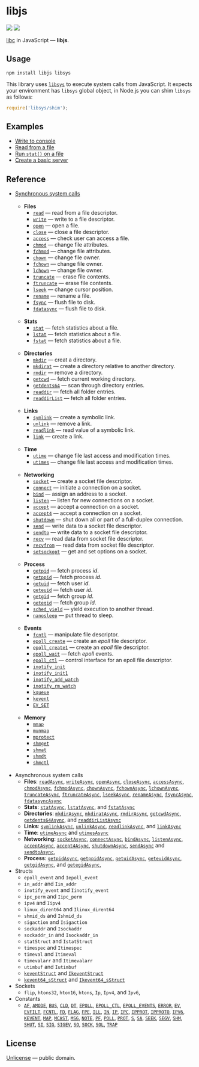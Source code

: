 # libjs

[![][npm-badge]][npm-url] [![][travis-badge]][travis-url]

[libc](https://en.wikipedia.org/wiki/C_standard_library) in JavaScript &mdash; **libjs**.


## Usage

```shell
npm install libjs libsys
```

This library uses [`libsys`](https://github.com/streamich/libsys) to execute system calls from JavaScript.
It expects your environment has `libsys` global object, in Node.js you can shim `libsys` as follows:

```js
require('libsys/shim');
```


## Examples

- [Write to console](./docs/examples/write-to-console.md)
- [Read from a file](./docs/examples/read-file.md)
- [Run `stat()` on  a file](./docs/examples/stat.md)
- [Create a basic server](./docs/examples/server.md)


## Reference

- [Synchronous system calls](./docs/synchronous-system-calls.md)
  <br/>
  <br/>
   - __Files__
      - [`read`](./docs/syscalls/read.md) &mdash; read from a file descriptor.
      - [`write`](./docs/syscalls/write.md) &mdash; write to a file descriptor.
      - [`open`](./docs/syscalls/open.md)  &mdash; open a file.
      - [`close`](./docs/syscalls/close.md) &mdash; close a file descriptor.
      - [`access`](./docs/syscalls/ADD.md) &mdash; check user can access a file.
      - [`chmod`](./docs/syscalls/ADD.md) &mdash; change file attributes.
      - [`fchmod`](./docs/syscalls/ADD.md) &mdash; change file attributes.
      - [`chown`](./docs/syscalls/ADD.md) &mdash; change file owner.
      - [`fchown`](./docs/syscalls/ADD.md) &mdash; change file owner.
      - [`lchown`](./docs/syscalls/ADD.md) &mdash; change file owner.
      - [`truncate`](./docs/syscalls/ADD.md) &mdash; erase file contents.
      - [`ftruncate`](./docs/syscalls/ADD.md) &mdash; erase file contents.
      - [`lseek`](./docs/syscalls/ADD.md) &mdash; change cursor position.
      - [`rename`](./docs/syscalls/ADD.md) &mdash; rename a file.
      - [`fsync`](./docs/syscalls/ADD.md) &mdash; flush file to disk.
      - [`fdatasync`](./docs/syscalls/ADD.md) &mdash; flush file to disk.
        <br/>
        <br/>
   - __Stats__
      - [`stat`](./docs/syscalls/ADD.md) &mdash; fetch statistics about a file.
      - [`lstat`](./docs/syscalls/ADD.md) &mdash; fetch statistics about a file.
      - [`fstat`](./docs/syscalls/ADD.md) &mdash; fetch statistics about a file.
        <br/>
        <br/>
   - __Directories__
      - [`mkdir`](./docs/syscalls/ADD.md) &mdash; creat a directory.
      - [`mkdirat`](./docs/syscalls/ADD.md) &mdash; create a directory relative to another directory.
      - [`rmdir`](./docs/syscalls/ADD.md) &mdash; remove a directory.
      - [`getcwd`](./docs/syscalls/ADD.md) &mdash; fetch current working directory.
      - [`getdents64`](./docs/syscalls/ADD.md) &mdash; scan through directory entries.
      - [`readdir`](./docs/syscalls/ADD.md) &mdash; fetch all folder entries.
      - [`readdirList`](./docs/syscalls/ADD.md) &mdash; fetch all folder entries.
        <br/>
        <br/>
   - __Links__
      - [`symlink`](./docs/syscalls/ADD.md) &mdash; create a symbolic link.
      - [`unlink`](./docs/syscalls/ADD.md) &mdash; remove a link.
      - [`readlink`](./docs/syscalls/ADD.md) &mdash; read value of a symbolic link.
      - [`link`](./docs/syscalls/ADD.md) &mdash; create a link.
        <br/>
        <br/>
   - __Time__
      - [`utime`](./docs/syscalls/ADD.md) &mdash; change file last access and modification times.
      - [`utimes`](./docs/syscalls/ADD.md) &mdash; change file last access and modification times.
        <br/>
        <br/>
   - __Networking__
      - [`socket`](./docs/syscalls/ADD.md) &mdash; create a socket file descriptor.
      - [`connect`](./docs/syscalls/ADD.md) &mdash; initiate a connection on a socket.
      - [`bind`](./docs/syscalls/ADD.md) &mdash; assign an address to a socket.
      - [`listen`](./docs/syscalls/ADD.md) &mdash; listen for new connections on a socket.
      - [`accept`](./docs/syscalls/ADD.md) &mdash; accept a connection on a socket.
      - [`accept4`](./docs/syscalls/ADD.md) &mdash; accept a connection on a socket.
      - [`shutdown`](./docs/syscalls/ADD.md) &mdash; shut down all or part of a full-duplex connection.
      - [`send`](./docs/syscalls/ADD.md) &mdash; write data to a socket file descriptor.
      - [`sendto`](./docs/syscalls/ADD.md) &mdash; write data to a socket file descriptor.
      - [`recv`](./docs/syscalls/ADD.md) &mdash; read data from socket file descriptor.
      - [`recvfrom`](./docs/syscalls/ADD.md) &mdash; read data from socket file descriptor.
      - [`setsockopt`](./docs/syscalls/ADD.md) &mdash; get and set options on a socket.
        <br/>
        <br/>
   - __Process__
      - [`getpid`](./docs/syscalls/ADD.md) &mdash; fetch process *id*.
      - [`getppid`](./docs/syscalls/ADD.md) &mdash; fetch process *id*.
      - [`getuid`](./docs/syscalls/ADD.md) &mdash; fetch user *id*.
      - [`geteuid`](./docs/syscalls/ADD.md) &mdash; fetch user *id*.
      - [`getgid`](./docs/syscalls/ADD.md) &mdash; fetch group *id*.
      - [`getegid`](./docs/syscalls/ADD.md) &mdash; fetch group *id*.
      - [`sched_yield`](./docs/syscalls/ADD.md) &mdash; yield execution to another thread.
      - [`nanosleep`](./docs/syscalls/ADD.md) &mdash; put thread to sleep.
        <br/>
        <br/>
   - __Events__
      - [`fcntl`](./docs/syscalls/ADD.md) &mdash; manipulate file descriptor.
      - [`epoll_create`](./docs/syscalls/ADD.md) &mdash; create an *epoll* file descriptor.
      - [`epoll_create1`](./docs/syscalls/ADD.md) &mdash; create an *epoll* file descriptor.
      - [`epoll_wait`](./docs/syscalls/ADD.md) &mdash; fetch *epoll* events.
      - [`epoll_ctl`](./docs/syscalls/ADD.md) &mdash; control interface for an epoll file descriptor. 
      - [`inotify_init`](./docs/syscalls/ADD.md)
      - [`inotify_init1`](./docs/syscalls/ADD.md)
      - [`inotify_add_watch`](./docs/syscalls/ADD.md)
      - [`inotify_rm_watch`](./docs/syscalls/ADD.md)
      - [`kqueue`](./docs/syscalls/ADD.md)
      - [`kevent`](./docs/syscalls/ADD.md)
      - [`EV_SET`](./docs/syscalls/ADD.md)
        <br/>
        <br/>
   - __Memory__
      - [`mmap`](./docs/syscalls/ADD.md)
      - [`munmap`](./docs/syscalls/ADD.md)
      - [`mprotect`](./docs/syscalls/ADD.md)
      - [`shmget`](./docs/syscalls/ADD.md)
      - [`shmat`](./docs/syscalls/ADD.md)
      - [`shmdt`](./docs/syscalls/ADD.md)
      - [`shmctl`](./docs/syscalls/ADD.md)
        <br/>
        <br/>
- Asynchronous system calls
   - __Files__: [`readAsync`](./docs/syscalls/readAsync.md),
     [`writeAsync`](./docs/syscalls/writeAsync.md),
     [`openAsync`](./docs/syscalls/openAsync.md),
     [`closeAsync`](./docs/syscalls/closeAsync.md),
     [`accessAsync`](./docs/syscalls/ADD.md),
     [`chmodAsync`](./docs/syscalls/ADD.md),
     [`fchmodAsync`](./docs/syscalls/ADD.md),
     [`chownAsync`](./docs/syscalls/ADD.md),
     [`fchownAsync`](./docs/syscalls/ADD.md),
     [`lchownAsync`](./docs/syscalls/ADD.md),
     [`truncateAsync`](./docs/syscalls/ADD.md),
     [`ftruncateAsync`](./docs/syscalls/ADD.md),
     [`lseekAsync`](./docs/syscalls/ADD.md),
     [`renameAsync`](./docs/syscalls/ADD.md),
     [`fsyncAsync`](./docs/syscalls/ADD.md),
     [`fdatasyncAsync`](./docs/syscalls/ADD.md)
     &nbsp;
   - __Stats__: [`statAsync`](./docs/syscalls/ADD.md),
     [`lstatAsync`](./docs/syscalls/ADD.md),
     and [`fstatAsync`](./docs/syscalls/ADD.md)
     &nbsp;
   - __Directories__: [`mkdirAsync`](./docs/syscalls/ADD.md),
     [`mkdiratAsync`](./docs/syscalls/ADD.md),
     [`rmdirAsync`](./docs/syscalls/ADD.md),
     [`getcwdAsync`](./docs/syscalls/ADD.md),
     [`getdents64Async`](./docs/syscalls/ADD.md),
     and [`readdirListAsync`](./docs/syscalls/ADD.md)
     &nbsp;
   - __Links__: [`symlinkAsync`](./docs/syscalls/ADD.md),
     [`unlinkAsync`](./docs/syscalls/ADD.md),
     [`readlinkAsync`](./docs/syscalls/ADD.md),
     and [`linkAsync`](./docs/syscalls/ADD.md)
     &nbsp;
   - __Time__: [`utimeAsync`](./docs/syscalls/ADD.md) and [`utimesAsync`](./docs/syscalls/ADD.md)
     &nbsp;
   - __Networking__: [`socketAsync`](./docs/syscalls/ADD.md),
     [`connectAsync`](./docs/syscalls/ADD.md),
     [`bindAsync`](./docs/syscalls/ADD.md),
     [`listenAsync`](./docs/syscalls/ADD.md),
     [`acceptAsync`](./docs/syscalls/ADD.md),
     [`accept4Async`](./docs/syscalls/ADD.md),
     [`shutdownAsync`](./docs/syscalls/ADD.md),
     [`sendAsync`](./docs/syscalls/ADD.md)
     and [`sendtoAsync`](./docs/syscalls/ADD.md),
     &nbsp;
   - __Process__: [`getpidAsync`](./docs/syscalls/ADD.md),
     [`getppidAsync`](./docs/syscalls/ADD.md),
     [`getuidAsync`](./docs/syscalls/ADD.md),
     [`geteuidAsync`](./docs/syscalls/ADD.md),
     [`getgidAsync`](./docs/syscalls/ADD.md),
     and [`getegidAsync`](./docs/syscalls/ADD.md),
     &nbsp;
- Structs
   - `epoll_event` and `Iepoll_event`
   - `in_addr` and `Iin_addr`
   - `inotify_event` and `Iinotify_event`
   - `ipc_perm` and `Iipc_perm`
   - `ipv4` and `Iipv4`
   - `linux_dirent64` and `Ilinux_dirent64`
   - `shmid_ds` and `Ishmid_ds`
   - `sigaction` and `Isigaction`
   - `sockaddr` and `Isockaddr`
   - `sockaddr_in` and `Isockaddr_in`
   - `statStruct` and `IstatStruct`
   - `timespec` and `Itimespec`
   - `timeval` and `Itimeval`
   - `timevalarr` and `Itimevalarr`
   - `utimbuf` and `Iutimbuf`
   - [`keventStruct`](./src/structs/kevent.ts) and [`IkeventStruct`](./src/structs/kevent.ts)
   - [`kevent64_sStruct`](./src/structs/kevent64_s.ts) and [`Ikevent64_sStruct`](./src/structs/kevent64_s.ts)
- Sockets
   - `flip`,
     `htons32`,
     `hton16`,
     `htons`,
     `Ip`,
     `Ipv4`,
     and `Ipv6`,
- Constants
   - [`AF`](./src/consts/AF.ts),
     [`AMODE`](./src/consts/AMODE.ts),
     [`BUS`](./src/consts/BUS.ts),
     [`CLD`](./src/consts/CLD.ts),
     [`DT`](./src/consts/DT.ts),
     [`EPOLL`](./src/consts/EPOLL.ts),
     [`EPOLL_CTL`](./src/consts/EPOLL_CTL.ts),
     [`EPOLL_EVENTS`](./src/consts/EPOLL_EVENTS.ts),
     [`ERROR`](./src/consts/ERROR.ts),
     [`EV`](./src/consts/EV.ts),
     [`EVFILT`](./src/consts/EVFILT.ts),
     [`FCNTL`](./src/consts/FCNTL.ts),
     [`FD`](./src/consts/FD.ts),
     [`FLAG`](./src/consts/FLAG.ts),
     [`FPE`](./src/consts/FPE.ts),
     [`ILL`](./src/consts/ILL.ts),
     [`IN`](./src/consts/IN.ts),
     [`IP`](./src/consts/IP.ts),
     [`IPC`](./src/consts/IPC.ts),
     [`IPPROT`](./src/consts/IPPROT.ts),
     [`IPPROTO`](./src/consts/IPPROTO.ts),
     [`IPV6`](./src/consts/IPV6.ts),
     [`KEVENT`](./src/consts/KEVENT.ts),
     [`MAP`](./src/consts/MAP.ts),
     [`MCAST`](./src/consts/MCAST.ts),
     [`MSG`](./src/consts/MSG.ts),
     [`NOTE`](./src/consts/NOTE.ts),
     [`PF`](./src/consts/PF.ts),
     [`POLL`](./src/consts/POLL.ts),
     [`PROT`](./src/consts/PROT.ts),
     [`S`](./src/consts/S.ts),
     [`SA`](./src/consts/SA.ts),
     [`SEEK`](./src/consts/SEEK.ts),
     [`SEGV`](./src/consts/SEGV.ts),
     [`SHM`](./src/consts/SHM.ts),
     [`SHUT`](./src/consts/SHUT.ts),
     [`SI`](./src/consts/SI.ts),
     [`SIG`](./src/consts/SIG.ts),
     [`SIGEV`](./src/consts/SIGEV.ts),
     [`SO`](./src/consts/SO.ts),
     [`SOCK`](./src/consts/SOCK.ts),
     [`SOL`](./src/consts/SOL.ts),
     [`TRAP`](./src/consts/TRAP.ts)


## License

[Unlicense](./LICENSE) &mdash; public domain.



[npm-url]: https://www.npmjs.com/package/libjs
[npm-badge]: https://img.shields.io/npm/v/libjs.svg
[travis-url]: https://travis-ci.org/streamich/libjs
[travis-badge]: https://travis-ci.org/streamich/libjs.svg?branch=master

